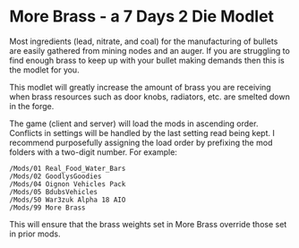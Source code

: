 # More Brass - a 7 Days 2 Die Modlet

Most ingredients (lead, nitrate, and coal) for the manufacturing of bullets are easily gathered from mining nodes and an auger. If you are struggling to find enough brass to keep up with your bullet making demands then this is the modlet for you.

This modlet will greatly increase the amount of brass you are receiving when brass resources such as door knobs, radiators, etc. are smelted down in the forge.

The game (client and server) will load the mods in ascending order. Conflicts in settings will be handled by the last setting read being kept.  I recommend purposefully assigning the load order by prefixing the mod folders with a two-digit number. For example:

```
/Mods/01 Real_Food_Water_Bars
/Mods/02 GoodlysGoodies
/Mods/04 Oignon Vehicles Pack
/Mods/05 BdubsVehicles
/Mods/50 War3zuk Alpha 18 AIO
/Mods/99 More Brass
```

This will ensure that the brass weights set in More Brass override those set in prior mods.
